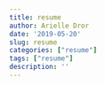 ```yaml
---
title: resume
author: Arielle Dror
date: '2019-05-20'
slug: resume
categories: ["resume"]
tags: ["resume"]
description: ''
---
```

